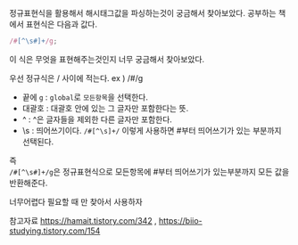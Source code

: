 정규표현식을 활용해서 해시태그값을 파싱하는것이 궁금해서 찾아보았다.
공부하는 책에서 표현식은 다음과 값다.

```javascript
/#[^\s#]+/g;
```

이 식은 무엇을 표현해주는것인지 너무 궁금해서 찾아보았다.

우선 정규식은 / 사이에 적는다.
ex ) /#/g

- 끝에 `g` : `global`로 `모든항목`을 선택한다.
- 대괄호 : 대괄호 안에 있는 그 글자만 포함한다는 뜻.
- ^ : ^은 글자들을 제외한 다른 글자만 포함한다.
- \s : 띄어쓰기이다. `/#[^\s]+/` 이렇게 사용하면 #부터 띄어쓰기가 있는 부분까지 선택된다.

즉  
`/#[^\s#]+/g`은 정규표현식으로 모든항목에 #부터 띄어쓰기가 있는부분까지 모든 값을 반환해준다.

너무어렵다 필요할 때 만 찾아서 사용하자

참고자료 https://hamait.tistory.com/342 , https://biio-studying.tistory.com/154
